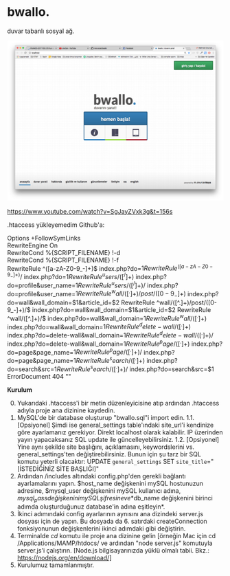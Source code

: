 bwallo.
=====

duvar tabanlı sosyal ağ.

![Screenshot](ss.png)

https://www.youtube.com/watch?v=SgJayZVxk3g&t=156s


.htaccess yükleyemedim Github'a:

Options +FollowSymLinks  
RewriteEngine On  
RewriteCond %{SCRIPT_FILENAME} !-d  
RewriteCond %{SCRIPT_FILENAME} !-f  
RewriteRule ^([a-zA-Z0-9_-]+)$ index.php?do=$1
RewriteRule ^([a-zA-Z0-9_-]+)/$ index.php?do=$1
RewriteRule ^users/([^/]+)$ index.php?do=profile&user_name=$1
RewriteRule ^users/([^/]+)/$ index.php?do=profile&user_name=$1
RewriteRule ^wall/([^.]+)/post/([0-9_-]+)$ index.php?do=wall&wall_domain=$1&article_id=$2
RewriteRule ^wall/([^.]+)/post/([0-9_-]+)/$ index.php?do=wall&wall_domain=$1&article_id=$2 
RewriteRule ^wall/([^.]+)/$ index.php?do=wall&wall_domain=$1
RewriteRule ^wall/([^.]+)$ index.php?do=wall&wall_domain=$1
RewriteRule ^delete-wall/([^.]+)$ index.php?do=delete-wall&wall_domain=$1
RewriteRule ^delete-wall/([^.]+)/$ index.php?do=delete-wall&wall_domain=$1
RewriteRule ^page/([^.]+)$ index.php?do=page&page_name=$1
RewriteRule ^page/([^.]+)/$ index.php?do=page&page_name=$1
RewriteRule ^search/([^.]+)$ index.php?do=search&src=$1
RewriteRule ^search/([^.]+)/$ index.php?do=search&src=$1
ErrorDocument 404 "<script type='text/javascript'>window.location.href = '/404'</script>"

**Kurulum**

0. Yukarıdaki .htaccess'i bir metin düzenleyicisine atıp ardından .htaccess adıyla proje ana dizinine kaydedin.
1. MySQL'de bir database oluşturup "bwallo.sql"i import edin.
1.1. [Opsiyonel] Şimdi ise general_settings table'ındaki site_url'i kendinize göre ayarlamanız gerekiyor. Direkt localhost olarak kalabilir. IP üzerinden yayın yapacaksanız SQL update ile güncelleyebilirsiniz.
1.2. [Opsiyonel] Yine aynı şekilde site başlığını, açıklamasını, keywordslerini vs. general_settings'ten değiştirebilirsiniz. Bunun için şu tarz bir SQL komutu yeterli olacaktır:
UPDATE `general_settings` SET `site_title`="[İSTEDİĞİNİZ SİTE BAŞLIĞI]"
2. Ardından /includes altındaki config.php'den gerekli bağlantı ayarlamalarını yapın. $host_name değişkenini mySQL hostunuzun adresine, $mysql_user değişkenini mySQL kullanıcı adına, $mysql_pass değişkenini mySQL şifresine ve *$db_name değişkenini birinci adımda oluşturduğunuz database'in adına eşitleyin*.
3. İkinci adımındaki config ayarlarının aynısını ana dizindeki server.js dosyası için de yapın. Bu dosyada da 6. satırdaki createConnection fonksiyonunun değişkenlerini ikinci adımdaki gibi değiştirin.
4. Terminalde *cd* komutu ile proje ana dizinine gelin [örneğin Mac için cd /Applications/MAMP/htdocs/ ve ardından "node server.js" komutuyla server.js'i çalıştırın. [Node.js bilgisayarınızda yüklü olmalı tabii. Bkz.: https://nodejs.org/en/download/]
5. Kurulumuz tamamlanmıştır.
